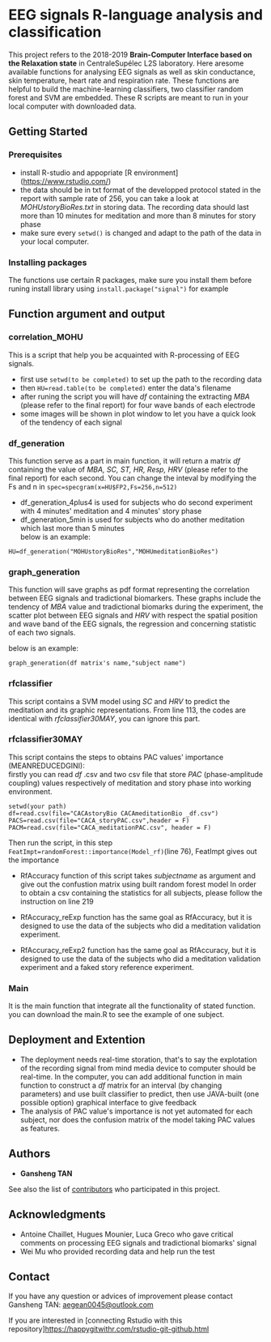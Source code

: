 # EEG signals R-language analysis and classification 

This project refers to the 2018-2019 **Brain-Computer Interface based on the Relaxation state** in CentraleSupélec L2S laboratory. Here aresome available functions for analysing EEG signals as well as skin conductance, skin temperature, heart rate and respiration rate. These functions are helpful to build the machine-learning classifiers, two classifier random forest and SVM are embedded. These R scripts are meant to run in your local computer with downloaded data.

## Getting Started

### Prerequisites
* install R-studio and appopriate [R environment] (https://www.rstudio.com/)
* the data should be in txt format of the developped protocol stated in the report with sample rate of 256, you can take a look at *MOHUstoryBioRes.txt* in storing data. The recording data should last more than 10 minutes for meditation and more than 8 minutes for story phase
* make sure every `setwd()` is changed and adapt to the path of the data in your local computer.



### Installing packages
The functions use certain R packages, make sure you install them before runing
install library using `install.package("signal")` for example



## Function argument and output

### correlation_MOHU

This is a script that help you be acquainted with R-processing of EEG signals. 
* first use `setwd(to be completed)` to set up the path to the recording data
* then `HU=read.table(to be completed)` enter the data's filename
* after runing the script you will have *df* containing the extracting *MBA* (please refer to the final report) for four wave bands of each electrode
* some images will be shown in plot window to let you have a quick look of the tendency of each signal

### df_generation
This function serve as a part in main function, it will return a matrix *df* containing the value of *MBA, SC, ST, HR, Resp, HRV* (please refer to the final report) for each second. You can change the inteval by modifying the Fs and n in `spec=specgram(x=HU$FP2,Fs=256,n=512)`
* df_generation_4plus4 is used for subjects who do second experiment with 4 minutes' meditation and 4 minutes' story phase
* df_generation_5min is used for subjects who do another meditation which last more than 5 minutes <br>
below is an example:
```
HU=df_generation("MOHUstoryBioRes","MOHUmeditationBioRes")
```
### graph_generation
This function will save graphs as pdf format representing the correlation between EEG signals and tradictional biomarkers. These graphs include the tendency of *MBA* value and tradictional biomarks during the experiment, the scatter plot between EEG signals and *HRV* with respect the spatial position and wave band of the EEG signals, the regression and concerning statistic of each two signals.

below is an example:
```
graph_generation(df matrix's name,"subject name")
```

### rfclassifier
This script contains a SVM model using *SC* and *HRV* to predict the meditation and its graphic representations. From line 113, the codes are identical with *rfclassifier30MAY*, you can ignore this part.
 
### rfclassifier30MAY
This script contains the steps to obtains PAC values' importance (MEANREDUCEDGINI):<br>
firstly you can read *df* .csv and two csv file that store *PAC* (phase-amplitude coupling) values respectively of meditation and story phase into working environment.
```
setwd(your path)
df=read.csv(file="CACAstoryBio CACAmeditationBio _df.csv")
PACS=read.csv(file="CACA_storyPAC.csv",header = F)
PACM=read.csv(file="CACA_meditationPAC.csv", header = F)
```
Then run the script, in this step `FeatImpt=randomForest::importance(Model_rf)`(line 76), FeatImpt gives out the importance<br>

* RfAccuracy function of this script takes *subjectname* as argument and give out the confustion matrix using built random forest model
In order to obtain a csv containing the statistics for all subjects, please follow the instruction on line 219

* RfAccuracy_reExp function has the same goal as RfAccuracy, but it is designed to use the data of the subjects who did a meditation validation experiment.

* RfAccuracy_reExp2 function has the same goal as RfAccuracy, but it is designed to use the data of the subjects who did a meditation validation experiment and a faked story reference experiment.

### Main
It is the main function that integrate all the functionality of stated function. you can download the main.R to see the example of one subject.



## Deployment and Extention

* The deployment needs real-time storation, that's to say the explotation of the recording signal from mind media device to computer should be real-time. In the computer, you can add additional function in main function to construct a *df* matrix for an interval (by changing parameters) and use built classifier to predict, then use JAVA-built (one possible option) graphical interface to give feedback 
* The analysis of PAC value's importance is not yet automated for each subject, nor does the confusion matrix of the model taking PAC values as features.



## Authors

* **Gansheng TAN** 

See also the list of [contributors](https://github.com/GanshengT/EEG_R_ml_corr20182019) who participated in this project.

## Acknowledgments
* Antoine Chaillet, Hugues Mounier, Luca Greco who gave critical comments on processing EEG signals and tradictional biomarks' signal
* Wei Mu who provided recording data and help run the test


## Contact
If you have any question or advices of improvement please contact Gansheng TAN: aegean0045@outlook.com

If you are interested in [connecting Rstudio with this repository]https://happygitwithr.com/rstudio-git-github.html
